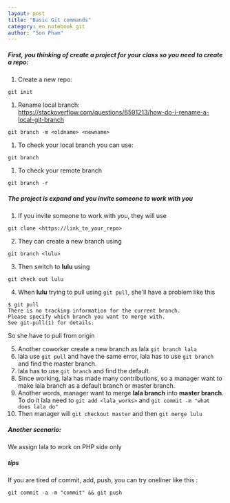 ```yaml
---
layout: post
title: "Basic Git commands"
category: en notebook git
author: "Son Pham"
---
```


##### First, you thinking of create a project for your class so you need to create a repo:  

1.  Create a new repo:  
``` 
git init
```

1.  Rename local branch:  
   https://stackoverflow.com/questions/6591213/how-do-i-rename-a-local-git-branch  
```
git branch -m <oldname> <newname>
```
1.  To check your local branch you can use:  

```
git branch
```

1.  To check your remote branch  

```
git branch -r
```

##### The project is expand and you invite someone to work with you  

1.  If you invite someone to work with you, they will use  

`git clone <https://link_to_your_repo>`

2.  They can create a new branch using  

`git branch <lulu>`

3.  Then switch to **lulu** using  

`git check out lulu`

4.  When **lulu** trying to pull using `git pull`,  she'll have a problem like this  

```
$ git pull
There is no tracking information for the current branch.
Please specify which branch you want to merge with.
See git-pull(1) for details.
```

So she have to pull from origin

5. Another coworker create a new branch as lala `git branch lala`  
6. lala  use `git pull` and have the same error, lala has to use `git branch` and find the master branch.  
7. lala has to use `git branch` and find the default.  
8. Since working, lala has made many contributions, so a manager want to make lala branch as a default branch or master branch.  
9. Another words, manager want to merge **lala branch** into **master branch**. To do it lala need to `git add <lala_works>` and `git commit -m "what does lala do"`   
10. Then manager will `git checkout master` and then `git merge lulu`  

##### Another scenario:  

We assign lala  to work on PHP side only  



##### tips  

If you are tired of commit, add, push, you can try oneliner like this :  

```
git commit -a -m "commit" && git push
```
